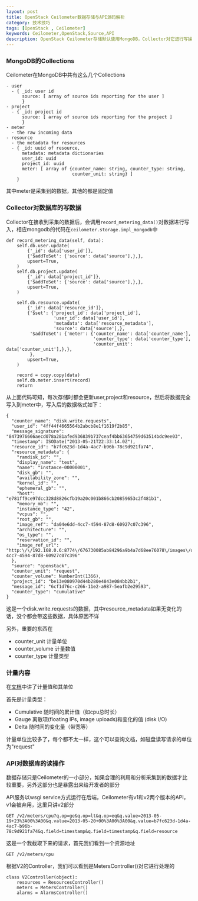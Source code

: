 ```yaml
---
layout: post
title: OpenStack Ceilometer数据存储与API源码解析
category: 技术技巧
tags: [OpenStack , Ceilometer]
keywords: Ceilometer,OpenStack,Source,API
description: OpenStack Ceilometer存储默认使用MongoDB，Collector对它进行写操作，API对它进行读操作
---
```


### MongoDB的Collections
Ceilometer在MongoDB中共有这么几个Collections

    - user
      - { _id: user id
          source: [ array of source ids reporting for the user ]
          }
    - project
      - { _id: project id
          source: [ array of source ids reporting for the project ]
          }
    - meter
      - the raw incoming data
    - resource
      - the metadata for resources
      - { _id: uuid of resource,
          metadata: metadata dictionaries
          user_id: uuid
          project_id: uuid
          meter: [ array of {counter_name: string, counter_type: string,
                             counter_unit: string} ]
        }

其中meter是采集到的数据，其他的都是固定值

### Collector对数据库的写数据
Collector在接收到采集的数据后，会调用`record_metering_data()`对数据进行写入，相应mongodb的代码在`ceilometer.storage.impl_mongodb`中

    def record_metering_data(self, data):
        self.db.user.update(
            {'_id': data['user_id']},
            {'$addToSet': {'source': data['source'],},},
            upsert=True,
        )
        self.db.project.update(
            {'_id': data['project_id']},
            {'$addToSet': {'source': data['source'],},},
            upsert=True,
        )

        self.db.resource.update(
            {'_id': data['resource_id']},
            {'$set': {'project_id': data['project_id'],
                      'user_id': data['user_id'],
                      'metadata': data['resource_metadata'],
                      'source': data['source'],},
             '$addToSet': {'meter': {'counter_name': data['counter_name'],
                                     'counter_type': data['counter_type'],
                                     'counter_unit': data['counter_unit'],},},
             },
            upsert=True,
        )

        record = copy.copy(data)
        self.db.meter.insert(record)
        return

从上面代码可知，每次存储时都会更新user,project和resource，然后将数据完全写入到meter中，写入后的数据格式如下：

    {
      "counter_name": "disk.write.requests",
      "user_id": "4ff44f4665564b2abcb8e1f1619f2b85",
      "message_signature": "8473976666aecd078a281afed936839b737ceaf4bb63654759d63514bdc9ee03",
      "timestamp": ISODate("2013-05-21T22:33:14.0Z"),
      "resource_id": "b7fc623d-1d4a-4ac7-b96b-78c9d921fa74",
      "resource_metadata": {
        "ramdisk_id": "",
        "display_name": "test",
        "name": "instance-00000001",
        "disk_gb": "",
        "availability_zone": "",
        "kernel_id": "",
        "ephemeral_gb": "",
        "host": "e781ff9ce97dcc328d8826cfb19a20c001b866cb20859653c2f481b1",
        "memory_mb": "",
        "instance_type": "42",
        "vcpus": "",
        "root_gb": "",
        "image_ref": "da04e6dd-4cc7-4594-87d8-60927c07c396",
        "architecture": "",
        "os_type": "",
        "reservation_id": "",
        "image_ref_url": "http:\/\/192.168.0.6:8774\/676730085ab84296a9b4a7d68ee76078\/images\/da04e6dd-4cc7-4594-87d8-60927c07c396"
      },
      "source": "openstack",
      "counter_unit": "request",
      "counter_volume": NumberInt(1366),
      "project_id": "be13e080970d44b280e4843e084bb2b1",
      "message_id": "6cf1d76c-c266-11e2-a987-5eafb2e29593",
      "counter_type": "cumulative"
    }

这是一个disk.write.requests的数据，其中resource_metadata如果无变化的话，没个都会带这些数据，具体原因不详

另外，重要的东西在

- counter_unit 计量单位
- counter_volume 计量数值
- counter_type 计量类型

### 计量内容
在[文档](http://docs.openstack.org/developer/ceilometer/measurements.html)中讲了计量值和其单位

首先是计量类型：

- Cumulative  随时间的累计值（如cpu总时长）
- Gauge  离散项(floating IPs, image uploads)和变化的值 (disk I/O)
- Delta  随时间的变化量（带宽等）

计量单位比较多了，每个都不太一样，这个可以查询文档，如磁盘读写请求的单位为"request"

### API对数据库的读操作
数据存储只是Ceilometer的一小部分，如果合理的利用和分析采集到的数据才比较重要，另外这部分也是暴露出来给开发者的部分

API服务以wsgi service方式运行在后端，Ceilometer有v1和v2两个版本的API，v1会被弃用，这里只讲v2部分

    GET /v2/meters/cpu?q.op=ge&q.op=lt&q.op=eq&q.value=2013-05-19+23%3A00%3A00&q.value=2013-05-20+00%3A00%3A00&q.value=b7fc623d-1d4a-4ac7-b96b-78c9d921fa74&q.field=timestamp&q.field=timestamp&q.field=resource

这是一个我截取下来的请求，首先我们看到一个资源地址

    GET /v2/meters/cpu

根据V2的Controller，我们可以看到是MetersController()对它进行处理的

    class V2Controller(object):
        resources = ResourcesController()
        meters = MetersController()
        alarms = AlarmsController()













